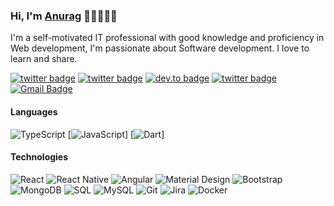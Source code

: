 ### Hi, I'm <a href="https://anuragarwalkar.github.io">Anurag</a> 👋🏼👨🏻‍💻

I'm a self-motivated IT professional with good knowledge and proficiency in Web development, I'm passionate about Software development. I love to learn and share.

[![twitter badge](https://img.shields.io/badge/-@anuragarwalkar-%231FA1F1?style=flat&logo=twitter&logoColor=white)](https://twitter.com/anuragarwalkar)
[![twitter badge](https://img.shields.io/badge/-@anuragarwalkar-c14438?style=flat&logo=youtube&logoColor=white)](https://youtube.com/anuragarwalkar)
[![dev.to badge](https://img.shields.io/badge/-anuragarwalkar-%230177B5?style=flat&logo=linkedin)](https://www.linkedin.com/in/anuragarwalkar)
[![twitter badge](https://img.shields.io/badge/-@anuragarwalkar-%23E4415F?style=flat&logo=instagram&logoColor=white)](https://www.instagram.com/anuragarwalkar)
[![Gmail Badge](https://img.shields.io/badge/-Gmail-c14438?style=flat-square&logo=Gmail&logoColor=white&link=mailto:anuragarwalkar@gmail.com)](mailto:anuragarwalkar@gmail.com)

#### Languages

![TypeScript](https://img.shields.io/badge/-TypeScript-fff?&logo=TypeScript&logoColor=007ACC)
[![JavaScript](https://img.shields.io/badge/-JavaScript-fff?&logo=JavaScript&logoColor=ddc508)]
[![Dart](https://img.shields.io/badge/-Dart-fff?&logo=dart&logoColor=blue)]


#### Technologies
![React](https://img.shields.io/badge/-React-fff?style=flat&logo=react&logoColor=61DAFB)
![React Native](https://img.shields.io/badge/-React%20Native-fff?style=flat&logo=react&logoColor=61DAFB)
![Angular](https://img.shields.io/badge/-Angular-fff?style=flat&logo=angular&logoColor=de0330)
![Material Design](https://img.shields.io/badge/-Material%20Design-fff?style=flat&logo=material-design&logoColor=blue)
![Bootstrap](https://img.shields.io/badge/-Bootstrap-fff?style=flat&logo=bootstrap&logoColor=563D7C)
![MongoDB](https://img.shields.io/badge/-MongoDB-fff?style=flat&logo=mongo-db-Server&logoColor=blue)
![SQL](https://img.shields.io/badge/-SQL-fff?style=flat&logo=Microsoft-SQL-Server&logoColor=blue)
![MySQL](https://img.shields.io/badge/-MySQL-fff?style=flat&logo=mysql)
![Git](https://img.shields.io/badge/-Git-fff?style=flat&logo=git)
![Jira](https://img.shields.io/badge/-Jira-fff?style=flat&logo=jira-software&logoColor=blue)
![Docker](https://img.shields.io/badge/-Docker-fff?style=flat&logo=Docker)
<!-- ![AWS](https://img.shields.io/badge/-AWS-fff?&logo=Amazon-AWS&logoColor=232F3E) -->
<!-- ![Azure](https://img.shields.io/badge/-Azure-fff?&logo=Microsoft-Azure&logoColor=blue) -->

